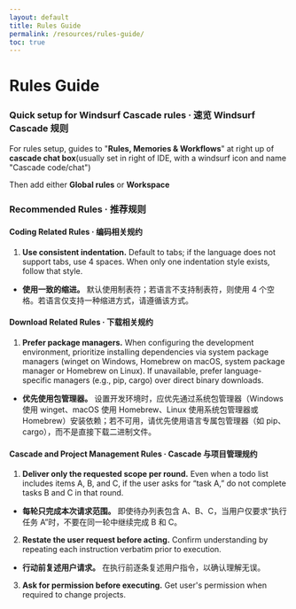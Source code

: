 ```yaml
---
layout: default
title: Rules Guide
permalink: /resources/rules-guide/
toc: true
---
```


# Rules Guide

### Quick setup for Windsurf Cascade rules · 速览 Windsurf Cascade 规则
For rules setup, guides to "__Rules, Memories & Workflows__" at right up of __cascade chat box__(usually set in right of IDE, with a windsurf icon and name "Cascade code/chat")

Then add either __Global rules__ or __Workspace__

### Recommended Rules · 推荐规则

#### Coding Related Rules · 编码相关规约

1. **Use consistent indentation.** Default to tabs; if the language does not support tabs, use 4 spaces. When only one indentation style exists, follow that style.  

- **使用一致的缩进。** 默认使用制表符；若语言不支持制表符，则使用 4 个空格。若语言仅支持一种缩进方式，请遵循该方式。

#### Download Related Rules · 下载相关规约

1. **Prefer package managers.** When configuring the development environment, prioritize installing dependencies via system package managers (winget on Windows, Homebrew on macOS, system package manager or Homebrew on Linux). If unavailable, prefer language-specific managers (e.g., pip, cargo) over direct binary downloads.  

- **优先使用包管理器。** 设置开发环境时，应优先通过系统包管理器（Windows 使用 winget、macOS 使用 Homebrew、Linux 使用系统包管理器或 Homebrew）安装依赖；若不可用，请优先使用语言专属包管理器（如 pip、cargo），而不是直接下载二进制文件。

#### Cascade and Project Management Rules · Cascade 与项目管理规约

1. **Deliver only the requested scope per round.** Even when a todo list includes items A, B, and C, if the user asks for “task A,” do not complete tasks B and C in that round.  

- **每轮只完成本次请求范围。** 即使待办列表包含 A、B、C，当用户仅要求“执行任务 A”时，不要在同一轮中继续完成 B 和 C。

2. **Restate the user request before acting.** Confirm understanding by repeating each instruction verbatim prior to execution.  

- **行动前复述用户请求。** 在执行前逐条复述用户指令，以确认理解无误。

3. **Ask for permission before executing.** Get user's permission when required to change projects.